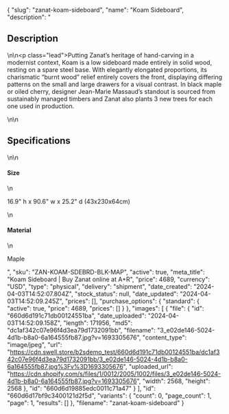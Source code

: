{
  "slug": "zanat-koam-sideboard",
  "name": "Koam Sideboard",
  "description": "<h2>Description</h2>\n<!-- split -->\n<p class=\"lead\">Putting Zanat’s heritage of hand-carving in a modernist context, Koam is a low sideboard made entirely in solid wood,  resting on a spare steel base. With elegantly elongated proportions, its charismatic “burnt wood” relief entirely covers the front, displaying differing patterns on the small and large drawers for a visual contrast. In black maple or oiled cherry, designer Jean-Marie Massaud’s standout is sourced from sustainably managed timbers and Zanat also plants 3 new trees for each one used in production.</p>\n<!-- split -->\n<h2>Specifications</h2>\n<!-- split -->\n<h4>Size</h4>\n<p>16.9\" h x 90.6\" w x 25.2\" d (43x230x64cm)</p>\n<h4>Material</h4>\n<p>Maple</p>",
  "sku": "ZAN-KOAM-SDEBRD-BLK-MAP",
  "active": true,
  "meta_title": "Koam Sideboard | Buy Zanat online at A+R",
  "price": 4689,
  "currency": "USD",
  "type": "physical",
  "delivery": "shipment",
  "date_created": "2024-04-03T14:52:07.804Z",
  "stock_status": null,
  "date_updated": "2024-04-03T14:52:09.245Z",
  "prices": [],
  "purchase_options": {
    "standard": {
      "active": true,
      "price": 4689,
      "prices": []
    }
  },
  "images": [
    {
      "file": {
        "id": "660d6d191c71db00124551ba",
        "date_uploaded": "2024-04-03T14:52:09.158Z",
        "length": 171956,
        "md5": "dc1af342c07e96f4d3ea79d1732091bb",
        "filename": "3_e02de146-5024-4d1b-b8a0-6a164555fb87.jpg?v=1693305676",
        "content_type": "image/jpeg",
        "url": "https://cdn.swell.store/b2sdemo_test/660d6d191c71db00124551ba/dc1af342c07e96f4d3ea79d1732091bb/3_e02de146-5024-4d1b-b8a0-6a164555fb87.jpg%3Fv%3D1693305676",
        "uploaded_url": "https://cdn.shopify.com/s/files/1/0012/2005/1002/files/3_e02de146-5024-4d1b-b8a0-6a164555fb87.jpg?v=1693305676",
        "width": 2568,
        "height": 2568
      },
      "id": "660d6d19885edc0011c71a47"
    }
  ],
  "id": "660d6d17bf9c3400121d2f5d",
  "variants": {
    "count": 0,
    "page_count": 1,
    "page": 1,
    "results": []
  },
  "filename": "zanat-koam-sideboard"
}